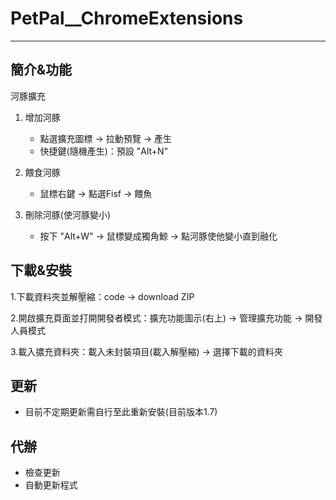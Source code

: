 # PetPal__ChromeExtensions
---
## 簡介&功能
河豚擴充
1. 增加河豚
    - 點選擴充圖標 -> 拉動預覽 -> 產生
    - 快捷鍵(隨機產生)：預設 "Alt+N"
    
2. 餵食河豚
    - 鼠標右鍵 -> 點選Fisf -> 餵魚

3. 刪除河豚(使河豚變小)
    - 按下 "Alt+W" -> 鼠標變成獨角鯨 -> 點河豚使他變小直到融化
## 下載&安裝
1.下載資料夾並解壓縮：code -> download ZIP 

2.開啟擴充頁面並打開開發者模式：擴充功能圖示(右上) -> 管理擴充功能 -> 開發人員模式

3.載入擃充資料夾：載入未封裝項目(載入解壓縮) -> 選擇下載的資料夾

## 更新
- 目前不定期更新需自行至此重新安裝(目前版本1.7)

## 代辦
- 檢查更新
- 自動更新程式